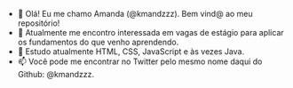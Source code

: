 - 👋 Olá! Eu me chamo Amanda (@kmandzzz). Bem vind@ ao meu repositório!
- 👀 Atualmente me encontro interessada em vagas de estágio para aplicar os fundamentos do que venho aprendendo.
- 🌱 Estudo atualmente HTML, CSS, JavaScript e às vezes Java.
- 📫 Você pode me encontrar no Twitter pelo mesmo nome daqui do Github: @kmandzzz.

<!---
kmandzzz/kmandzzz is a ✨ special ✨ repository because its `README.md` (this file) appears on your GitHub profile.
You can click the Preview link to take a look at your changes.
--->
